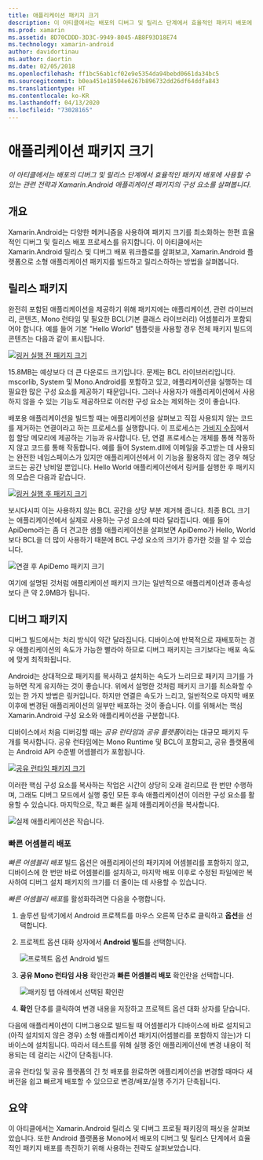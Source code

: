 ```yaml
---
title: 애플리케이션 패키지 크기
description: 이 아티클에서는 배포의 디버그 및 릴리스 단계에서 효율적인 패키지 배포에 사용할 수 있는 관련 전략과 Xamarin.Android 애플리케이션 패키지의 구성 요소를 살펴봅니다.
ms.prod: xamarin
ms.assetid: 8D70CDDD-3D3C-9949-8045-AB8F93D18E74
ms.technology: xamarin-android
author: davidortinau
ms.author: daortin
ms.date: 02/05/2018
ms.openlocfilehash: ff1bc56ab1cf02e9e5354da94bebd0661da34bc5
ms.sourcegitcommit: b0ea451e18504e6267b896732dd26df64ddfa843
ms.translationtype: HT
ms.contentlocale: ko-KR
ms.lasthandoff: 04/13/2020
ms.locfileid: "73028165"
---
```

# <a name="application-package-size"></a>애플리케이션 패키지 크기

_이 아티클에서는 배포의 디버그 및 릴리스 단계에서 효율적인 패키지 배포에 사용할 수 있는 관련 전략과 Xamarin.Android 애플리케이션 패키지의 구성 요소를 살펴봅니다._

## <a name="overview"></a>개요

Xamarin.Android는 다양한 메커니즘을 사용하여 패키지 크기를 최소화하는 한편 효율적인 디버그 및 릴리스 배포 프로세스를 유지합니다. 이 아티클에서는 Xamarin.Android 릴리스 및 디버그 배포 워크플로를 살펴보고, Xamarin.Android 플랫폼으로 소형 애플리케이션 패키지를 빌드하고 릴리스하하는 방법을 살펴봅니다.

## <a name="release-packages"></a>릴리스 패키지

완전히 포함된 애플리케이션을 제공하기 위해 패키지에는 애플리케이션, 관련 라이브러리, 콘텐츠, Mono 런타임 및 필요한 BCL(기본 클래스 라이브러리) 어셈블리가 포함되어야 합니다. 예를 들어 기본 "Hello World" 템플릿을 사용할 경우 전체 패키지 빌드의 콘텐츠는 다음과 같이 표시됩니다.

[![링커 실행 전 패키지 크기](app-package-size-images/hello-world-package-size-before-linker.png)](app-package-size-images/hello-world-package-size-before-linker.png#lightbox)

15.8MB는 예상보다 더 큰 다운로드 크기입니다. 문제는 BCL 라이브러리입니다. mscorlib, System 및 Mono.Android를 포함하고 있고, 애플리케이션을 실행하는 데 필요한 많은 구성 요소를 제공하기 때문입니다. 그러나 사용자가 애플리케이션에서 사용하지 않을 수 있는 기능도 제공하므로 이러한 구성 요소는 제외하는 것이 좋습니다.

배포용 애플리케이션을 빌드할 때는 애플리케이션을 살펴보고 직접 사용되지 않는 코드를 제거하는 연결이라고 하는 프로세스를 실행합니다. 이 프로세스는 [가비지 수집](~/android/internals/garbage-collection.md)에서 힙 할당 메모리에 제공하는 기능과 유사합니다. 단, 연결 프로세스는 개체를 통해 작동하지 않고 코드를 통해 작동합니다. 예를 들어 System.dll에 이메일을 주고받는 데 사용되는 완전한 네임스페이스가 있지만 애플리케이션에서 이 기능을 활용하지 않는 경우 해당 코드는 공간 낭비일 뿐입니다. Hello World 애플리케이션에서 링커를 실행한 후 패키지의 모습은 다음과 같습니다.

[![링커 실행 후 패키지 크기](app-package-size-images/hello-world-package-size-after-linker.png)](app-package-size-images/hello-world-package-size-after-linker.png#lightbox)

보시다시피 이는 사용하지 않는 BCL 공간을 상당 부분 제거해 줍니다. 최종 BCL 크기는 애플리케이션에서 실제로 사용하는 구성 요소에 따라 달라집니다. 예를 들어 ApiDemo라는 좀 더 견고한 샘플 애플리케이션을 살펴보면 ApiDemo가 Hello, World보다 BCL을 더 많이 사용하기 때문에 BCL 구성 요소의 크기가 증가한 것을 알 수 있습니다.

![연결 후 ApiDemo 패키지 크기](app-package-size-images/api-demo-package-size-after-linker.png)

여기에 설명된 것처럼 애플리케이션 패키지 크기는 일반적으로 애플리케이션과 종속성보다 큰 약 2.9MB가 됩니다.

## <a name="debug-packages"></a>디버그 패키지

디버그 빌드에서는 처리 방식이 약간 달라집니다. 디바이스에 반복적으로 재배포하는 경우 애플리케이션의 속도가 가능한 빨라야 하므로 디버그 패키지는 크기보다는 배포 속도에 맞게 최적화됩니다.

Android는 상대적으로 패키지를 복사하고 설치하는 속도가 느리므로 패키지 크기를 가능하면 작게 유지하는 것이 좋습니다. 위에서 설명한 것처럼 패키지 크기를 최소화할 수 있는 한 가지 방법은 링커입니다. 하지만 연결은 속도가 느리고, 일반적으로 마지막 배포 이후에 변경된 애플리케이션의 일부만 배포하는 것이 좋습니다. 이를 위해서는 핵심 Xamarin.Android 구성 요소와 애플리케이션을 구분합니다.

디바이스에서 처음 디버깅할 때는 *공유 런타임*과 *공유 플랫폼*이라는 대규모 패키지 두 개를 복사합니다. 공유 런타임에는 Mono Runtime 및 BCL이 포함되고, 공유 플랫폼에는 Android API 수준별 어셈블리가 포함됩니다.

[![공유 런타임 패키지 크기](app-package-size-images/shared-runtime-package-size.png)](app-package-size-images/shared-runtime-package-size.png#lightbox)

이러한 핵심 구성 요소를 복사하는 작업은 시간이 상당히 오래 걸리므로 한 번만 수행하며, 그래도 디버그 모드에서 실행 중인 모든 후속 애플리케이션이 이러한 구성 요소를 활용할 수 있습니다. 마지막으로, 작고 빠른 실제 애플리케이션을 복사합니다.

![실제 애플리케이션은 작습니다.](app-package-size-images/hello-world-debug-application-no-link.png)

### <a name="fast-assembly-deployment"></a>빠른 어셈블리 배포

*빠른 어셈블리 배포* 빌드 옵션은 애플리케이션의 패키지에 어셈블리를 포함하지 않고, 디바이스에 한 번만 바로 어셈블리를 설치하고, 마지막 배포 이후로 수정된 파일에만 복사하여 디버그 설치 패키지의 크기를 더 줄이는 데 사용할 수 있습니다.

*빠른 어셈블리 배포*를 활성화하려면 다음을 수행합니다.

1. 솔루션 탐색기에서 Android 프로젝트를 마우스 오른쪽 단추로 클릭하고 **옵션**을 선택합니다.

2. 프로젝트 옵션 대화 상자에서 **Android 빌드**를 선택합니다.  

    ![프로젝트 옵션 Android 빌드](app-package-size-images/fastdev0.png)

3. **공유 Mono 런타임 사용** 확인란과 **빠른 어셈블리 배포** 확인란을 선택합니다.  

    ![패키징 탭 아래에서 선택된 확인란](app-package-size-images/fastdev.png)

4. **확인** 단추를 클릭하여 변경 내용을 저장하고 프로젝트 옵션 대화 상자를 닫습니다.

다음에 애플리케이션이 디버그용으로 빌드될 때 어셈블리가 디바이스에 바로 설치되고(아직 설치되지 않은 경우) 소형 애플리케이션 패키지(어셈블리를 포함하지 않는)가 디바이스에 설치됩니다. 따라서 테스트를 위해 실행 중인 애플리케이션에 변경 내용이 적용되는 데 걸리는 시간이 단축됩니다.

공유 런타임 및 공유 플랫폼의 긴 첫 배포를 완료하면 애플리케이션을 변경할 때마다 새 버전을 쉽고 빠르게 배포할 수 있으므로 변경/배포/실행 주기가 단축됩니다.

## <a name="summary"></a>요약

이 아티클에서는 Xamarin.Android 릴리스 및 디버그 프로필 패키징의 패싯을 살펴보았습니다. 또한 Android 플랫폼용 Mono에서 배포의 디버그 및 릴리스 단계에서 효율적인 패키지 배포를 촉진하기 위해 사용하는 전략도 살펴보았습니다.

